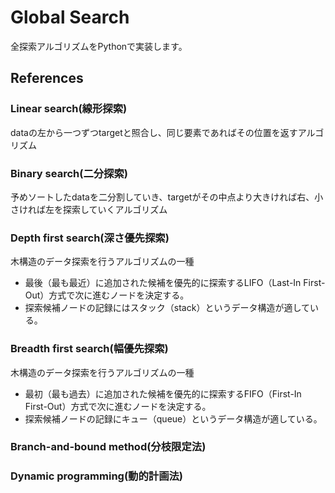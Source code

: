 # Global Search
全探索アルゴリズムをPythonで実装します。

## References
### Linear search(線形探索)
dataの左から一つずつtargetと照合し、同じ要素であればその位置を返すアルゴリズム

### Binary search(二分探索)
予めソートしたdataを二分割していき、targetがその中点より大きければ右、小さければ左を探索していくアルゴリズム

### Depth first search(深さ優先探索)
木構造のデータ探索を行うアルゴリズムの一種
- 最後（最も最近）に追加された候補を優先的に探索するLIFO（Last-In First-Out）方式で次に進むノードを決定する。
- 探索候補ノードの記録にはスタック（stack）というデータ構造が適している。

### Breadth first search(幅優先探索)
木構造のデータ探索を行うアルゴリズムの一種
- 最初（最も過去）に追加された候補を優先的に探索するFIFO（First-In First-Out）方式で次に進むノードを決定する。
- 探索候補ノードの記録にキュー（queue）というデータ構造が適している。

### Branch-and-bound method(分枝限定法)


### Dynamic programming(動的計画法)
